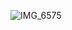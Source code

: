 ![IMG_6575](https://github.com/Bstuart77/Test/assets/42984201/1d31697b-2f5a-4f97-b636-5939a2566887)

